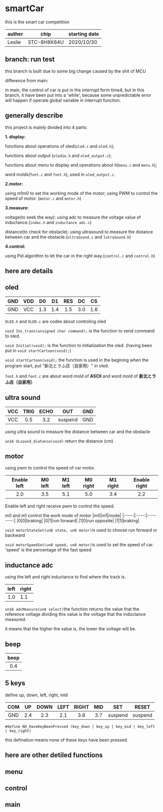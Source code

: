 # smartCar
this is the smart car competition

|auther|chip|starting date|
|:----------|:---------:|:-----------------|
|Leslie|STC-8H8K64U|2020/10/30|

branch: run test
---
this branch is built due to some big change caused by the shit of MCU

difference from main:

in main, the control of car is put in the interrupt form time4; 
but in this branch, it have been put into a 'while', because some unpredictable error will happen if operate global variable in interrupt function.

generally describe
---
this project is mainly divided into 4 parts: 

**1. display:**

functions about operations of oled(`oled.c` and `oled.h`); 

functions about output (`oledio.h` and `oled_output.c`);

functions about menu to display and operations about it(`menu.c` and `menu.h`);

word molds(`font.c` and `font.h`), used in `oled_output.c`.

**2.motor:**

using m1m0 to set the working mode of the motor;
using PWM to control the speed of motor.
(`motor.c` and `motor.h`)

**3.measure:**

voltage(to seek the way):
using adc to measure the voltage value of inductance.(`indac.h` and `inductance adc.c`)

distance(to check for obstacle):
using ultrasound to measure the distance between car and the obstacle.(`ultraSound.c` and `lutraSound.h`)

**4.control:**

using Pid algorithm to let the car in the right way.(`control.c` and `control.h`)

here are details
---
## oled
|GND|VDD|D0|D1|RES|DC|CS|
|:-----:|:-----:|:-----:|:-----:|:-----:|:-----:|:-----:|
|GND|VCC|1.3|1.4|1.5|3.0|1.6|

`OLED.h` and `OLED.c` are codes about controling oled

`void Ins_trans(unsigned char command);`
is the function to send command to oled.

`void Initial(void);`
is the function to initialization the oled. (having been put in `void startCartoon(void);`)

`void startCartoon(void);`
the function is used in the begining when the program start, put "新北とラふ店（自家用）" in oled.

`font.h` and `font.c` are about word mold of **ASCII** and word mold of **新北とラふ店（自家用）**

## ultra sound
|VCC|TRIG|ECHO|OUT|GND|
|:-----:|:-----:|:-----:|:-----:|:-----:|
|VCC|0.5|3.2|suspend|GND|

using ultra sound to measure the distance between car and the obstacle

`un16 ULsound_diatance(void)` return the distance (cm)

## motor
using pwm to control the speed of car motor.

|Enable left|M0 left|M1 left|M0 right|M1 right|Enable right|
|:-----------:|:--------:|:--------:|:--------:|:--------:|:-----------:|
|2.0|3.5|5.1|5.0|3.4|2.2|

Enable left and right receive pwm to control the speed.

m0 and m1 control the work mode of motor
|m0|m1|mode|
|:----:|:----:|:--------:|
|0|0|braking|
|0|1|run forward|
|1|0|run opposite|
|1|1|braking|

`void motorStateSet(un8 state, un8 motor)`is used to choose run forward or backward

`void motorSpeedSet(un8 speed, un8 motor)`is used to set the speed of car. 
'speed' is the percentage of the fast speed

## inductance adc
using the left and right inductance to find where the track is.

|left|right|
|:-------:|:------|
|1.0|1.1|

`un16 adcMeasure(un8 select)`the function returns the value that the reference voltage dividing this value is the voltage that the inductance measured.

it means that the higher the value is, the lower the voltage will be.

## beep
|beep|
|:-----:|
|0.4|

## 5 keys
define up, down, left, right, mid

|COM|UP|DOWN|LEFT|RIGHT|MID|SET|RESET|
|:-------:|:-------:|:-------:|:-------:|:-------:|:-------:|:-------:|:-------:|
|GND|2.4|2.3|2.1|3.6|3.7|suspend|suspend|

`#define NO_HaveKeyBeenPressed (key_down | key_up | key_mid | key_left | key_right)`

this defination means none of these keys have been pressed.

here are other detiled functions
---
## menu

## control

## main
